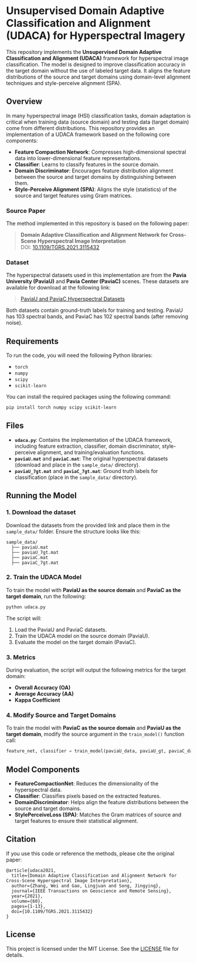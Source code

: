 # Unsupervised Domain Adaptive Classification and Alignment (UDACA) for Hyperspectral Imagery

This repository implements the **Unsupervised Domain Adaptive Classification and Alignment (UDACA)** framework for hyperspectral image classification. The model is designed to improve classification accuracy in the target domain without the use of labeled target data. It aligns the feature distributions of the source and target domains using domain-level alignment techniques and style-perceive alignment (SPA).

## Overview

In many hyperspectral image (HSI) classification tasks, domain adaptation is critical when training data (source domain) and testing data (target domain) come from different distributions. This repository provides an implementation of a UDACA framework based on the following core components:
- **Feature Compaction Network**: Compresses high-dimensional spectral data into lower-dimensional feature representations.
- **Classifier**: Learns to classify features in the source domain.
- **Domain Discriminator**: Encourages feature distribution alignment between the source and target domains by distinguishing between them.
- **Style-Perceive Alignment (SPA)**: Aligns the style (statistics) of the source and target features using Gram matrices.

### Source Paper

The method implemented in this repository is based on the following paper:

> **Domain Adaptive Classification and Alignment Network for Cross-Scene Hyperspectral Image Interpretation**  
> DOI: [10.1109/TGRS.2021.3115432](https://ieeexplore.ieee.org/document/9606881)

### Dataset

The hyperspectral datasets used in this implementation are from the **Pavia University (PaviaU)** and **Pavia Center (PaviaC)** scenes. These datasets are available for download at the following link:

> [PaviaU and PaviaC Hyperspectral Datasets](https://drive.google.com/drive/folders/1XSSZcdp9fed4bxVrKKONNXbDzbYqTsjc?usp=sharing)

Both datasets contain ground-truth labels for training and testing. PaviaU has 103 spectral bands, and PaviaC has 102 spectral bands (after removing noise).

## Requirements

To run the code, you will need the following Python libraries:
- `torch`
- `numpy`
- `scipy`
- `scikit-learn`

You can install the required packages using the following command:

```bash
pip install torch numpy scipy scikit-learn
```

## Files

- **`udaca.py`**: Contains the implementation of the UDACA framework, including feature extraction, classifier, domain discriminator, style-perceive alignment, and training/evaluation functions.
- **`paviaU.mat`** and **`paviaC.mat`**: The original hyperspectral datasets (download and place in the `sample_data/` directory).
- **`paviaU_7gt.mat`** and **`paviaC_7gt.mat`**: Ground truth labels for classification (place in the `sample_data/` directory).

## Running the Model

### 1. Download the dataset

Download the datasets from the provided link and place them in the `sample_data/` folder. Ensure the structure looks like this:

```
sample_data/
  ├── paviaU.mat
  ├── paviaU_7gt.mat
  ├── paviaC.mat
  ├── paviaC_7gt.mat
```

### 2. Train the UDACA Model

To train the model with **PaviaU as the source domain** and **PaviaC as the target domain**, run the following:

```bash
python udaca.py
```

The script will:
1. Load the PaviaU and PaviaC datasets.
2. Train the UDACA model on the source domain (PaviaU).
3. Evaluate the model on the target domain (PaviaC).

### 3. Metrics

During evaluation, the script will output the following metrics for the target domain:
- **Overall Accuracy (OA)**
- **Average Accuracy (AA)**
- **Kappa Coefficient**

### 4. Modify Source and Target Domains

To train the model with **PaviaC as the source domain** and **PaviaU as the target domain**, modify the source argument in the `train_model()` function call:

```python
feature_net, classifier = train_model(paviaU_data, paviaU_gt, paviaC_data, paviaC_gt, source='paviaC')
```

## Model Components

- **FeatureCompactionNet**: Reduces the dimensionality of the hyperspectral data.
- **Classifier**: Classifies pixels based on the extracted features.
- **DomainDiscriminator**: Helps align the feature distributions between the source and target domains.
- **StylePerceiveLoss (SPA)**: Matches the Gram matrices of source and target features to ensure their statistical alignment.

## Citation

If you use this code or reference the methods, please cite the original paper:

```
@article{udaca2021,
  title={Domain Adaptive Classification and Alignment Network for Cross-Scene Hyperspectral Image Interpretation},
  author={Zhang, Wei and Gao, Lingjuan and Song, Jingying},
  journal={IEEE Transactions on Geoscience and Remote Sensing},
  year={2021},
  volume={60},
  pages={1-13},
  doi={10.1109/TGRS.2021.3115432}
}
```

## License

This project is licensed under the MIT License. See the [LICENSE](LICENSE) file for details.
